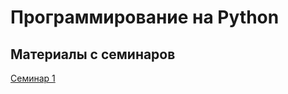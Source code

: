 # Программирование на Python

## Материалы с семинаров

[Семинар 1](https://github.com/trocean11/python_east/blob/main/sem1.ipynb)
